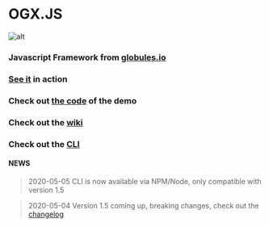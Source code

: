 # OGX.JS

![alt](https://repository-images.githubusercontent.com/76366703/6b5aa000-113d-11ea-8801-2949c79dabef)

### Javascript Framework from [globules.io](http://globules.io)

### [See it](https://globules.io/framework) in action

### Check out [the code](https://github.com/globules-io/OGX.Demo) of the demo

### Check out the [wiki](https://github.com/globules-io/OGX.JS/wiki)

### Check out the [CLI](https://github.com/globules-io/OGX.CLI)

#### NEWS
> 2020-05-05
CLI is now available via NPM/Node, only compatible with version 1.5

> 2020-05-04
Version 1.5 coming up, breaking changes, check out the [changelog](https://github.com/globules-io/OGX.JS/wiki/changelog)
